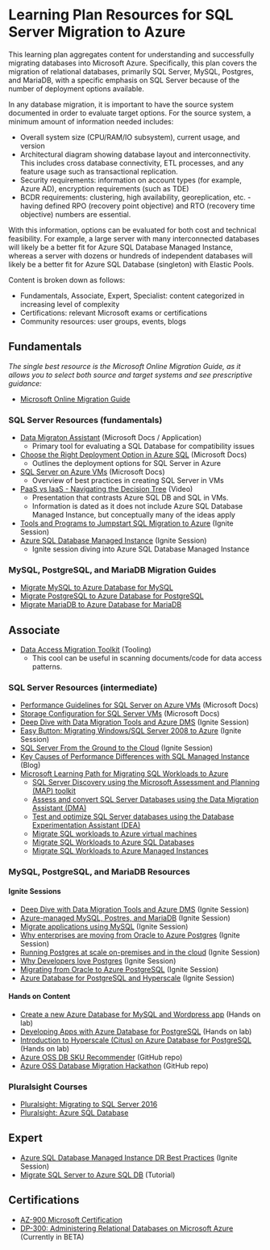 # Learning Plan Resources for SQL Server Migration to Azure

This learning plan aggregates content for understanding and successfully migrating databases into Microsoft Azure. Specifically, this plan covers the migration of relational databases, primarily SQL Server, MySQL, Postgres, and MariaDB, with a specific emphasis on SQL Server because of the number of deployment options available.

In any database migration, it is important to have the source system documented in order to evaluate target options. For the source system, a minimum amount of information needed includes:

* Overall system size (CPU/RAM/IO subsystem), current usage, and version
* Architectural diagram showing database layout and interconnectivity.  This includes cross database connectivity, ETL processes, and any feature usage such as transactional replication.
* Security requirements: information on account types (for example, Azure AD), encryption requirements (such as TDE)
* BCDR requirements: clustering, high availability, georeplication, etc. - having defined RPO (recovery point objective) and RTO (recovery time objective) numbers are essential.

With this information, options can be evaluated for both cost and technical feasibility. For example, a large server with many interconnected databases will likely be a better fit for Azure SQL Database Managed Instance, whereas a server with dozens or hundreds of independent databases will likely be a better fit for Azure SQL Database (singleton) with Elastic Pools.

Content is broken down as follows:

* Fundamentals, Associate, Expert, Specialist: content categorized in increasing level of complexity
* Certifications: relevant Microsoft exams or certifications
* Community resources: user groups, events, blogs

## Fundamentals

_The single best resource is the Microsoft Online Migration Guide, as it allows you to select both source and target systems and see prescriptive guidance:_

* [Microsoft Online Migration Guide](https://datamigration.microsoft.com/)

### SQL Server Resources (fundamentals)

* [Data Migraton Assistant](https://docs.microsoft.com/en-us/sql/dma/dma-overview) (Microsoft Docs / Application)
  * Primary tool for evaluating a SQL Database for compatibility issues
* [Choose the Right Deployment Option in Azure SQL](https://docs.microsoft.com/en-us/azure/sql-database/sql-database-paas-vs-sql-server-iaas) (Microsoft Docs)
  * Outlines the deployment options for SQL Server in Azure
* [SQL Server on Azure VMs](https://docs.microsoft.com/en-us/azure/virtual-machines/windows/sql/virtual-machines-windows-sql-server-iaas-overview) (Microsoft Docs)
  * Overview of best practices in creating SQL Server in VMs
* [PaaS vs IaaS - Navigating the Decision Tree](https://channel9.msdn.com/Series/SAIIK-SQL-Server-on-Azure-IaaS-Implementation-Kit/SAIIK-PaaS-vs-IaaS) (Video)
  * Presentation that contrasts Azure SQL DB and SQL in VMs.
  * Information is dated as it does not include Azure SQL Database Managed Instance, but conceptually many of the ideas apply
* [Tools and Programs to Jumpstart SQL Migration to Azure](https://myignite.techcommunity.microsoft.com/sessions/83389?source=sessions) (Ignite Session)
* [Azure SQL Database Managed Instance](https://myignite.techcommunity.microsoft.com/sessions/81047) (Ignite Session)
  * Ignite session diving into Azure SQL Database Managed Instance

### MySQL, PostgreSQL, and MariaDB Migration Guides

* [Migrate MySQL to Azure Database for MySQL](https://datamigration.microsoft.com/scenario/mysql-to-azuremysql?step=1)
* [Migrate PostgreSQL to Azure Database for PostgreSQL](https://datamigration.microsoft.com/scenario/postgresql-to-azurepostgresql?step=1)
* [Migrate MariaDB to Azure Database for MariaDB](https://datamigration.microsoft.com/scenario/mariadb-to-azuremariadb?step=1)

## Associate

* [Data Access Migration Toolkit](https://marketplace.visualstudio.com/items?itemName=ms-databasemigration.data-access-migration-toolkit) (Tooling)
  * This cool can be useful in scanning documents/code for data access patterns.

### SQL Server Resources (intermediate)

* [Performance Guidelines for SQL Server on Azure VMs](https://docs.microsoft.com/en-us/azure/virtual-machines/windows/sql/virtual-machines-windows-sql-performance) (Microsoft Docs)
* [Storage Configuration for SQL Server VMs](https://docs.microsoft.com/en-us/azure/virtual-machines/windows/sql/virtual-machines-windows-sql-server-storage-configuration) (Microsoft Docs)
* [Deep Dive with Data Migration Tools and Azure DMS](https://myignite.techcommunity.microsoft.com/sessions/81154) (Ignite Session)
* [Easy Button: Migrating Windows/SQL Server 2008 to Azure](https://myignite.techcommunity.microsoft.com/sessions/84439) (Ignite Session)
* [SQL Server From the Ground to the Cloud](https://myignite.techcommunity.microsoft.com/sessions/81032) (Ignite Session)
* [Key Causes of Performance Differences with SQL Managed Instance](https://azure.microsoft.com/blog/key-causes-of-performance-differences-between-sql-managed-instance-and-sql-server/) (Blog)
* [Microsoft Learning Path for Migrating SQL Workloads to Azure](https://docs.microsoft.com/en-us/learn/paths/migrate-sql-workloads-azure/)
  * [SQL Server Discovery using the Microsoft Assessment and Planning (MAP) toolkit](https://docs.microsoft.com/en-us/learn/modules/sql-server-discovery-using-map/)
  * [Assess and convert SQL Server Databases using the Data Migration Assistant (DMA)](https://docs.microsoft.com/en-us/learn/modules/assess-convert-sql-server-databases-using-dma/)
  * [Test and optimize SQL Server databases using the Database Experimentation Assistant (DEA)](https://docs.microsoft.com/en-us/learn/modules/test-optimize-sql-server-databases-using-dea/)
  * [Migrate SQL workloads to Azure virtual machines](https://docs.microsoft.com/en-us/learn/modules/migrate-sql-workloads-azure-virtual-machines/)
  * [Migrate SQL Workloads to Azure SQL Databases](https://docs.microsoft.com/en-us/learn/modules/migrate-sql-workloads-azure-sql-databases/)
  * [Migrate SQL Workloads to Azure Managed Instances](https://docs.microsoft.com/en-us/learn/modules/migrate-sql-workloads-azure-managed-instances/)

### MySQL, PostgreSQL, and MariaDB Resources

#### Ignite Sessions

* [Deep Dive with Data Migration Tools and Azure DMS](https://myignite.techcommunity.microsoft.com/sessions/81154) (Ignite Session)
* [Azure-managed MySQL, Postres, and MariaDB](https://myignite.techcommunity.microsoft.com/sessions/81012?source=sessions) (Ignite Session)
* [Migrate applications using MySQL](https://myignite.techcommunity.microsoft.com/sessions/81010?source=sessions) (Ignite Session)
* [Why enterprises are moving from Oracle to Azure Postgres](https://myignite.techcommunity.microsoft.com/sessions/83539?source=sessions) (Ignite Session)
* [Running Postgres at scale on-premises and in the cloud](https://myignite.techcommunity.microsoft.com/sessions/83540?source=sessions) (Ignite Session)
* [Why Developers love Postgres](https://myignite.techcommunity.microsoft.com/sessions/81011?source=sessions) (Ignite Session)
* [Migrating from Oracle to Azure PostgreSQL](https://myignite.techcommunity.microsoft.com/sessions/84541?source=sessions) (Ignite Session)
* [Azure Database for PostgreSQL and Hyperscale](https://myignite.techcommunity.microsoft.com/sessions/81009?source=sessions) (Ignite Session)

#### Hands on Content

* [Create a new Azure Database for MySQL and Wordpress app](https://www.microsoft.com/handsonlabs/selfpacedlabs/details/SP-AZ100049) (Hands on lab)
* [Developing Apps with Azure Database for PostgreSQL](https://www.microsoft.com/handsonlabs/selfpacedlabs/details/SP-AZ100050) (Hands on lab)
* [Introduction to Hyperscale (Citus) on Azure Database for PostgreSQL](https://handsonlabs.microsoft.com/handsonlabs/SelfPacedLabs?storyId=story://bf5b8793-8fe4-495b-a227-bee499e7b470/) (Hands on lab)
* [Azure OSS DB SKU Recommender](https://github.com/izzymsft/azureossdbskurecommender) (GitHub repo)
* [Azure OSS Database Migration Hackathon](https://github.com/izzymsft/OSSDatabaseMigrationHackathon) (GitHub repo)

### Pluralsight Courses

* [Pluralsight: Migrating to SQL Server 2016](https://www.pluralsight.com/courses/sqlserver-2016-upgrading-migrating)
* [Pluralsight: Azure SQL Database](https://www.pluralsight.com/courses/azure-sql-database-dba)

## Expert

* [Azure SQL Database Managed Instance DR Best Practices](https://myignite.techcommunity.microsoft.com/sessions/83753) (Ignite Session)
* [Migrate SQL Server to Azure SQL DB](https://docs.microsoft.com/en-us/azure/dms/tutorial-sql-server-to-azure-sql) (Tutorial)

## Certifications

* [AZ-900 Microsoft Certification](https://docs.microsoft.com/en-us/learn/certifications/exams/az-900)
* [DP-300: Administering Relational Databases on Microsoft Azure](https://docs.microsoft.com/en-us/learn/certifications/exams/dp-300) (Currently in BETA)
